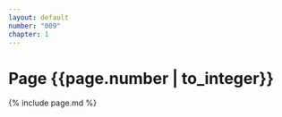 ```yaml
---
layout: default
number: "009"
chapter: 1
---
```


# Page {{page.number | to_integer}}
{% include page.md %}
